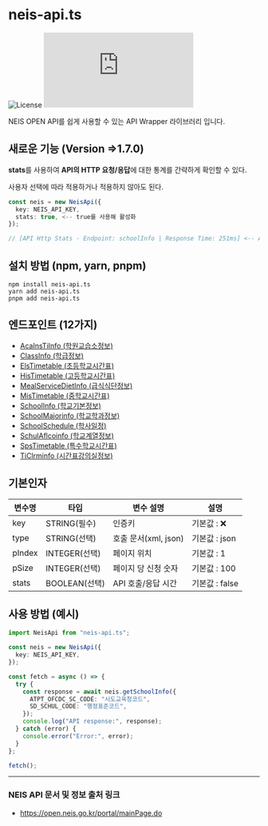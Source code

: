 # neis-api.ts
![License](https://img.shields.io/badge/License-MIT-blue.svg?style=flat-square) ![npm](https://img.shields.io/npm/v/neis-api.ts?style=flat-square)

NEIS OPEN API를 쉽게 사용할 수 있는 API Wrapper 라이브러리 입니다.

## 새로운 기능 (Version =>1.7.0)
**stats**를 사용하여 **API의 HTTP 요청/응답**에 대한 통계를 간략하게 확인할 수 있다.

사용자 선택에 따라 적용하거나 적용하지 않아도 된다.
```ts
const neis = new NeisApi({
  key: NEIS_API_KEY,
  stats: true, <-- true를 사용해 활성화
});

// [API Http Stats - Endpoint: schoolInfo | Response Time: 251ms] <-- API 호출 및 응답 시간 출력 기능
```

## 설치 방법 (npm, yarn, pnpm)
```
npm install neis-api.ts
yarn add neis-api.ts
pnpm add neis-api.ts
```

## 엔드포인트 (12가지)
* [AcaInsTiInfo (학원교습소정보)](https://github.com/RKDH2/neis-api.ts/blob/main/src/types/requests/AcaInsTiInfo.ts)
* [ClassInfo (학급정보)](https://github.com/RKDH2/neis-api.ts/blob/main/src/types/requests/ClassInfo.ts)
* [ElsTimetable (초등학교시간표)](https://github.com/RKDH2/neis-api.ts/blob/main/src/types/requests/ElsTimetable.ts)
* [HisTimetable (고등학교시간표)](https://github.com/RKDH2/neis-api.ts/blob/main/src/types/requests/HisTimetable.ts)
* [MealServiceDietInfo (급식식단정보)](https://github.com/RKDH2/neis-api.ts/blob/main/src/types/requests/MealServiceDietInfo.ts)
* [MisTimetable (중학교시간표)](https://github.com/RKDH2/neis-api.ts/blob/main/src/types/requests/MisTimetable.ts)
* [SchoolInfo (학교기본정보)](https://github.com/RKDH2/neis-api.ts/blob/main/src/types/requests/SchoolInfo.ts)
* [SchoolMajorinfo (학교학과정보)](https://github.com/RKDH2/neis-api.ts/blob/main/src/types/requests/SchoolMajorinfo.ts)
* [SchoolSchedule (학사일정)](https://github.com/RKDH2/neis-api.ts/blob/main/src/types/requests/SchoolSchedule.ts)
* [SchulAflcoinfo (학교계열정보)](https://github.com/RKDH2/neis-api.ts/blob/main/src/types/requests/SchulAflcoinfo.ts)
* [SpsTimetable (특수학교시간표)](https://github.com/RKDH2/neis-api.ts/blob/main/src/types/requests/SpsTimetable.ts)
* [TiClrminfo (시간표강의실정보)](https://github.com/RKDH2/neis-api.ts/blob/main/src/types/requests/TiClrminfo.ts)

## 기본인자
|변수명|타입|변수 설명|설명|
|-----|-----|-----|-----|
|key|STRING(필수)|인증키|기본값 : ❌|
|type|STRING(선택)|호출 문서(xml, json)|기본값 : json|
|pIndex|INTEGER(선택)|페이지 위치|기본값 : 1|
|pSize|INTEGER(선택)|페이지 당 신청 숫자|기본값 : 100|
|stats|BOOLEAN(선택)|API 호출/응답 시간|기본값 : false|

## 사용 방법 (예시)
```ts
import NeisApi from "neis-api.ts";

const neis = new NeisApi({
  key: NEIS_API_KEY,
});

const fetch = async () => {
  try {
    const response = await neis.getSchoolInfo({
      ATPT_OFCDC_SC_CODE: "시도교육청코드",
      SD_SCHUL_CODE: "행정표준코드",
    });
    console.log("API response:", response);
  } catch (error) {
    console.error("Error:", error);
  }
};

fetch();
```

***

### NEIS API 문서 및 정보 출처 링크
* https://open.neis.go.kr/portal/mainPage.do
